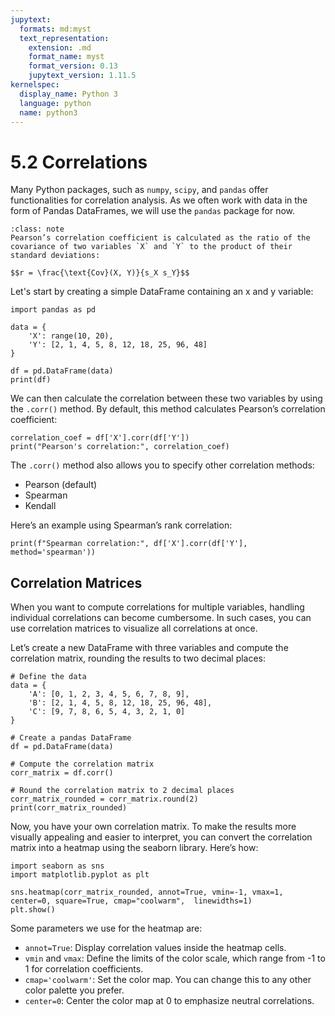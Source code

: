 ```yaml
---
jupytext:
  formats: md:myst
  text_representation:
    extension: .md
    format_name: myst
    format_version: 0.13
    jupytext_version: 1.11.5
kernelspec:
  display_name: Python 3
  language: python
  name: python3
---
```


# 5.2 Correlations

Many Python packages, such as `numpy`, `scipy`, and `pandas` offer functionalities for correlation analysis. As we often work with data in the form of Pandas DataFrames, we will use the `pandas` package for now.

```{admonition} Pearson´s correlation
:class: note
Pearson’s correlation coefficient is calculated as the ratio of the covariance of two variables `X` and `Y` to the product of their standard deviations:

$$r = \frac{\text{Cov}(X, Y)}{s_X s_Y}$$
```

Let's start by creating a simple DataFrame containing an x and y variable:

```{code-cell}
import pandas as pd

data = {
    'X': range(10, 20),
    'Y': [2, 1, 4, 5, 8, 12, 18, 25, 96, 48]
}

df = pd.DataFrame(data)
print(df)

```

We can then calculate the correlation between these two variables by using the `.corr()` method. By default, this method calculates Pearson’s correlation coefficient:

```{code-cell}
correlation_coef = df['X'].corr(df['Y'])
print("Pearson's correlation:", correlation_coef)
```

The `.corr()` method also allows you to specify other correlation methods:

- Pearson (default)
- Spearman
- Kendall

Here’s an example using Spearman’s rank correlation:

```{code-cell}
print(f"Spearman correlation:", df['X'].corr(df['Y'], method='spearman'))
```

## Correlation Matrices

When you want to compute correlations for multiple variables, handling individual correlations can become cumbersome. In such cases, you can use correlation matrices to visualize all correlations at once.

Let’s create a new DataFrame with three variables and compute the correlation matrix, rounding the results to two decimal places:

```{code-cell}
# Define the data
data = {
    'A': [0, 1, 2, 3, 4, 5, 6, 7, 8, 9],
    'B': [2, 1, 4, 5, 8, 12, 18, 25, 96, 48],
    'C': [9, 7, 8, 6, 5, 4, 3, 2, 1, 0]
}

# Create a pandas DataFrame
df = pd.DataFrame(data)

# Compute the correlation matrix
corr_matrix = df.corr()

# Round the correlation matrix to 2 decimal places
corr_matrix_rounded = corr_matrix.round(2)
print(corr_matrix_rounded)
```

Now, you have your own correlation matrix. To make the results more visually appealing and easier to interpret, you can convert the correlation matrix into a heatmap using the seaborn library. Here’s how:

```{code-cell}
import seaborn as sns
import matplotlib.pyplot as plt

sns.heatmap(corr_matrix_rounded, annot=True, vmin=-1, vmax=1, center=0, square=True, cmap="coolwarm",  linewidths=1)
plt.show()
```

Some parameters we use for the heatmap are:

- `annot=True`: Display correlation values inside the heatmap cells.
- `vmin` and `vmax`: Define the limits of the color scale, which range from -1 to 1 for correlation coefficients.
- `cmap='coolwarm'`: Set the color map. You can change this to any other color palette you prefer.
- `center=0`: Center the color map at 0 to emphasize neutral correlations.
